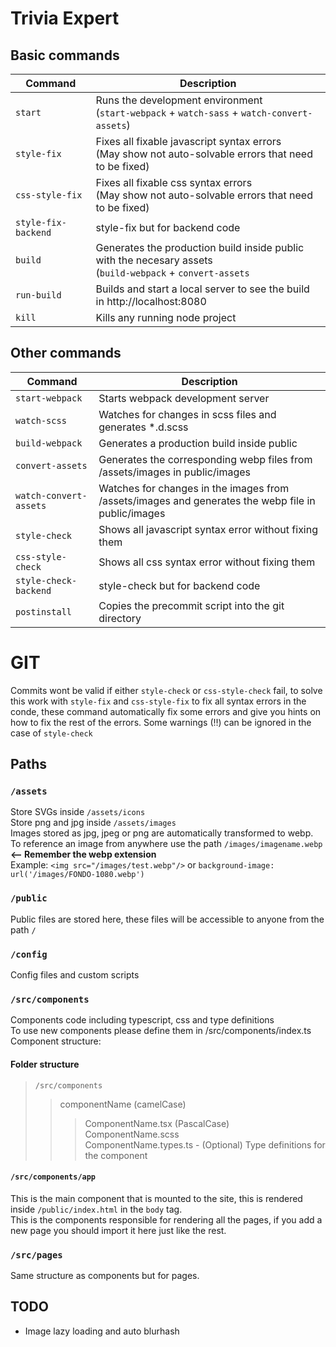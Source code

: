 # Trivia Expert

## Basic commands
| Command                | Description                                                                                                   |
|------------------------|---------------------------------------------------------------------------------------------------------------|
| `start`                | Runs the development environment<br/>(`start-webpack` + `watch-sass` + `watch-convert-assets`)                |
| `style-fix`            | Fixes all fixable javascript syntax errors<br/>(May show not auto-solvable errors that need to be fixed)      |
| `css-style-fix`        | Fixes all fixable css syntax errors<br/>(May show not auto-solvable errors that need to be fixed)             |
| `style-fix-backend`    | style-fix but for backend code                                                                                |
| `build`                | Generates the production build inside public with the necesary assets<br/>(`build-webpack` + `convert-assets` |
| `run-build`            | Builds and start a local server to see the build in http://localhost:8080                                     |
| `kill`                 | Kills any running node project                                                                                |

## Other commands
| Command                | Description                                                                                                   |
|------------------------|---------------------------------------------------------------------------------------------------------------|
| `start-webpack`        | Starts webpack development server                                                                             |
| `watch-scss`           | Watches for changes in scss files and generates *.d.scss                                                      |
| `build-webpack`        | Generates a production build inside public                                                                    |
| `convert-assets`       | Generates the corresponding webp files from /assets/images in public/images                                   |
| `watch-convert-assets` | Watches for changes in the images from /assets/images and generates the webp file in public/images            |
| `style-check`          | Shows all javascript syntax error without fixing them                                                         |
| `css-style-check`      | Shows all css syntax error without fixing them                                                                |
| `style-check-backend`  | style-check but for backend code                                                                              |
| `postinstall`          | Copies the precommit script into the git directory                                                            |

# GIT
Commits wont be valid if either `style-check` or `css-style-check` fail, to solve this work with `style-fix` and `css-style-fix` to
fix all syntax errors in the conde, these command automatically fix some errors and give you hints on how to fix the rest of the errors.
Some warnings (‼) can be ignored in the case of `style-check`

## Paths
### `/assets`
Store SVGs inside `/assets/icons`  
Store png and jpg inside `/assets/images`  
Images stored as jpg, jpeg or png are automatically transformed to webp.  
To reference an image from anywhere use the path `/images/imagename.webp`  **<-- Remember the webp extension**  
Example: `<img src="/images/test.webp"/>` or `background-image: url('/images/FONDO-1080.webp')`

### `/public`
Public files are stored here, these files will be accessible to anyone from the path `/`

### `/config`
Config files and custom scripts

### `/src/components`
Components code including typescript, css and type definitions  
To use new components please define them in /src/components/index.ts  
Component structure: 

#### Folder structure
> `/src/components`
> > componentName (camelCase)  
> > > ComponentName.tsx (PascalCase)  
> > > ComponentName.scss  
> > > ComponentName.types.ts - (Optional) Type definitions for the component

#### `/src/components/app`
This is the main component that is mounted to the site, this is rendered inside 
`/public/index.html` in the `body` tag.  
This is the components responsible for rendering all the pages, if you add a new
page you should import it here just like the rest.

### `/src/pages`
Same structure as components but for pages.

## TODO
- Image lazy loading and auto blurhash

